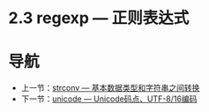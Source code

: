# 2.3 regexp — 正则表达式 #



# 导航 #

- 上一节：[strconv — 基本数据类型和字符串之间转换](/chapter02/02.2.md)
- 下一节：[unicode — Unicode码点、UTF-8/16编码](02.4.md)